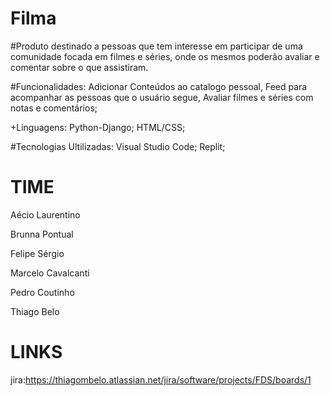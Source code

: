 # Filma
#Produto destinado a pessoas que tem interesse em participar de uma comunidade focada em filmes e séries, onde os mesmos poderão avaliar e comentar sobre o que assistiram.                                          

#Funcionalidades: Adicionar Conteúdos ao catalogo pessoal, Feed para acompanhar as pessoas que o usuário segue, Avaliar filmes e séries com notas e comentários;

+Linguagens: 
Python-Django;
HTML/CSS;

#Tecnologias Ultilizadas: 
Visual Studio Code;
Replit;

# TIME 
Aécio Laurentino 

Brunna Pontual

Felipe Sérgio

Marcelo Cavalcanti

Pedro Coutinho

Thiago Belo

# LINKS
jira:https://thiagombelo.atlassian.net/jira/software/projects/FDS/boards/1
